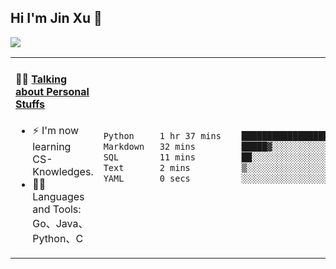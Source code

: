 
## Hi I'm Jin Xu 👋
![](https://komarev.com/ghpvc/?username=jiayouxujin&color=brightgreen&label=PROFILE+VIEWS)



<table align="center">
<tr>
<td valign="top" width="60%">

#### 🏋️‍♀️ <a href="https://github.com/jiayouxujin" target="_blank">Talking about Personal Stuffs</a>
<!-- recent_releases starts -->

- ⚡  I'm now learning CS-Knowledges.  
- 🏊‍♂️ Languages and Tools: Go、Java、Python、C
<!-- recent_releases ends -->
</td>
<td>
 
<!--START_SECTION:waka-->

```txt
Python     1 hr 37 mins    █████████████████░░░░░░░░   67.76 %
Markdown   32 mins         █████▓░░░░░░░░░░░░░░░░░░░   22.57 %
SQL        11 mins         ██░░░░░░░░░░░░░░░░░░░░░░░   07.66 %
Text       2 mins          ▒░░░░░░░░░░░░░░░░░░░░░░░░   01.62 %
YAML       0 secs          ░░░░░░░░░░░░░░░░░░░░░░░░░   00.38 %
```

<!--END_SECTION:waka-->
 
</td>
</tr>
</table>





